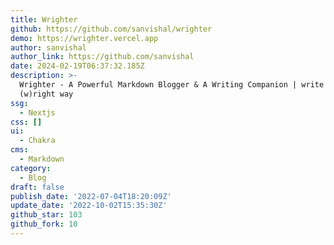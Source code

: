 ```yaml
---
title: Wrighter
github: https://github.com/sanvishal/wrighter
demo: https://wrighter.vercel.app
author: sanvishal
author_link: https://github.com/sanvishal
date: 2024-02-19T06:37:32.185Z
description: >-
  Wrighter - A Powerful Markdown Blogger & A Writing Companion | write the
  (w)right way
ssg:
  - Nextjs
css: []
ui:
  - Chakra
cms:
  - Markdown
category:
  - Blog
draft: false
publish_date: '2022-07-04T18:20:09Z'
update_date: '2022-10-02T15:35:30Z'
github_star: 103
github_fork: 10
---
```

